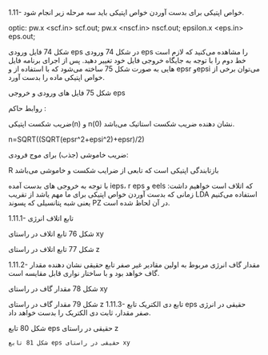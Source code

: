 
1.11- خواص اپتیکی
برای بدست آوردن خواص اپتیکی باید سه مرحله زیر انجام شود.
 
optic:
pw.x <scf.in> scf.out;
pw.x <nscf.in> nscf.out;
epsilon.x <eps.in> eps.out;



شکل 74 فایل ورودی eps
در شکل 74 ورودی eps را مشاهده می‌کنید که لازم است خط دوم را با توجه به جایگاه خروجی فایل خود تغییر دهید. پس از اجرای برنامه فایل هایی به صورت  شکل 75 ساخته می‌شود که  با استفاده از و   epsr وepsi می‌توان برخی از خواص اپتیکی ماده را بدست آورد.


شکل 75 فایل های ورودی و خروجی eps




روابط حاکم :

ضریب شکست اپتیکی(n) و n(0) نشان دهنده ضریب شکست استاتیک می‌باشد.

 n=SQRT((SQRT(epsr^2+epsi^2)+epsr)/2)                   

ضریب خاموشی (جذب) برای موج فرودی:



R  بازتابندگی اپتیکی است که تابعی از ضرایب شکست و خاموشی می‌باشد




با توجه به خروجی های بدست آمده ieps، r eps و eels  که اتلاف است خواهیم داشت:
زمانی که بدست آوردن خواص اپتیکی برای ما مهم یاشد از تقریب LDA استفاده می‌کنیم یعنی شبه پتانسیلی که پسوند PZ  در آن لحاظ شده است.






1.11.1- تابع اتلاف انرژی 



شکل 76 تابع اتلاف در راستای xy

شکل 77 تابع اتلاف در راستای z


1.11.2- مقدار گاف
انرژی مربوط به اولین مقادیر غیر صفر تابع حقیقی نشان دهنده مقدار گاف خواهد بود و با ساختار نواری قابل مقایسه است.

شکل 78 مقدار گاف در راستای xy

شکل 79 مقدار گاف در راستای z
1.11.3- تابع دی الکتریک
تابع  eps حقیقی در انرژی صفر مقدار، ثابت دی الکتریک را بدست خواهد داد.


شکل 80 تابع eps حقیقی در راستای z

	شکل 81 تابع eps حقیقی در راستای xy
